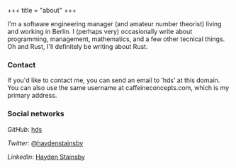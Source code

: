 +++
title = "about"
+++

I'm a software engineering manager (and amateur number theorist) living and working in Berlin. I (perhaps very) occasionally write about programming, management, mathematics, and a few other tecnical things. Oh and Rust, I'll definitely be writing about Rust.

### Contact

If you'd like to contact me, you can send an email to &lsquo;hds&rsquo; at this domain. You can also use the same username at caffeineconcepts.com, which is my primary address.

### Social networks

_GitHub_: [hds](https://github.com/hds)

_Twitter_: [@haydenstainsby](https://twitter.com/haydenstainsby)

_LinkedIn_: [Hayden Stainsby](https://www.linkedin.com/pub/hayden-stainsby/86/366/1a3)
